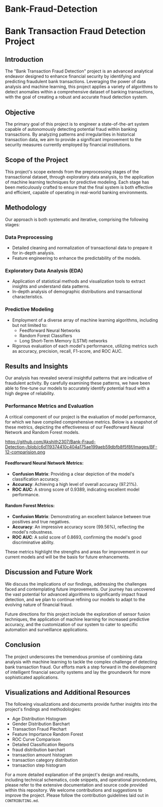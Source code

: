 # Bank-Fraud-Detection

# Bank Transaction Fraud Detection Project

## Introduction
The "Bank Transaction Fraud Detection" project is an advanced analytical endeavor designed to enhance financial security by identifying and predicting fraudulent bank transactions. Leveraging the power of data analysis and machine learning, this project applies a variety of algorithms to detect anomalies within a comprehensive dataset of banking transactions, with the goal of creating a robust and accurate fraud detection system.

## Objective
The primary goal of this project is to engineer a state-of-the-art system capable of autonomously detecting potential fraud within banking transactions. By analyzing patterns and irregularities in historical transaction data, we aim to provide a significant improvement to the security measures currently employed by financial institutions.

## Scope of the Project
This project's scope extends from the preprocessing stages of the transactional dataset, through exploratory data analysis, to the application of machine learning techniques for predictive modeling. Each stage has been meticulously crafted to ensure that the final system is both effective and efficient, capable of operating in real-world banking environments.

## Methodology
Our approach is both systematic and iterative, comprising the following stages:

### Data Preprocessing
- Detailed cleaning and normalization of transactional data to prepare it for in-depth analysis.
- Feature engineering to enhance the predictability of the models.

### Exploratory Data Analysis (EDA)
- Application of statistical methods and visualization tools to extract insights and understand data patterns.
- In-depth analysis of demographic distributions and transactional characteristics.

### Predictive Modeling
- Employment of a diverse array of machine learning algorithms, including but not limited to:
  - Feedforward Neural Networks
  - Random Forest Classifiers
  - Long Short-Term Memory (LSTM) networks
- Rigorous evaluation of each model's performance, utilizing metrics such as accuracy, precision, recall, F1-score, and ROC AUC.

## Results and Insights
Our analysis has revealed several insightful patterns that are indicative of fraudulent activity. By carefully examining these patterns, we have been able to fine-tune our models to accurately identify potential fraud with a high degree of reliability.

### Performance Metrics and Evaluation
A critical component of our project is the evaluation of model performance, for which we have compiled comprehensive metrics. Below is a snapshot of these metrics, depicting the effectiveness of our Feedforward Neural Network and Random Forest models.

https://github.com/Akshith2307/Bank-Fraud-Detection-/blob/c6d119374410c404a175ae199aeb59dbfb8f5f8f/Images/BF-12-comparision.png

#### Feedforward Neural Network Metrics:
- **Confusion Matrix**: Providing a clear depiction of the model's classification accuracy.
- **Accuracy**: Achieving a high level of overall accuracy (97.21%).
- **ROC AUC**: A strong score of 0.9389, indicating excellent model performance.

#### Random Forest Metrics:
- **Confusion Matrix**: Demonstrating an excellent balance between true positives and true negatives.
- **Accuracy**: An impressive accuracy score (99.56%), reflecting the model's robustness.
- **ROC AUC**: A solid score of 0.8693, confirming the model's good discriminative ability.

These metrics highlight the strengths and areas for improvement in our current models and will be the basis for future enhancements.

## Discussion and Future Work
We discuss the implications of our findings, addressing the challenges faced and contemplating future improvements. Our journey has uncovered the vast potential for advanced algorithms to significantly impact fraud detection, and we plan to continue refining our models to adapt to the evolving nature of financial fraud.

Future directions for this project include the exploration of sensor fusion techniques, the application of machine learning for increased predictive accuracy, and the customization of our system to cater to specific automation and surveillance applications.

## Conclusion
The project underscores the tremendous promise of combining data analysis with machine learning to tackle the complex challenge of detecting bank transaction fraud. Our efforts mark a step forward in the development of intelligent financial security systems and lay the groundwork for more sophisticated applications.

## Visualizations and Additional Resources
The following visualizations and documents provide further insights into the project's findings and methodologies:

- Age Distribution Histogram
- Gender Distribution Barchart
- Transaction Fraud Piechart
- Feature Importance Random Forest
- ROC Curve Comparison
- Detailed Classification Reports
- fraud distribution barchart
- transaction amount histogram
- transaction category distribution
- transaction step histogram


For a more detailed explanation of the project's design and results, including technical schematics, code snippets, and operational procedures, please refer to the extensive documentation and source code provided within this repository.
We welcome contributions and suggestions to improve the project. Please follow the contribution guidelines laid out in `CONTRIBUTING.md`.
